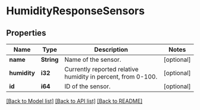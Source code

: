 # HumidityResponseSensors

## Properties
Name | Type | Description | Notes
------------ | ------------- | ------------- | -------------
**name** | **String** | Name of the sensor. | [optional] 
**humidity** | **i32** | Currently reported relative humidity in percent, from 0-100. | [optional] 
**id** | **i64** | ID of the sensor. | [optional] 

[[Back to Model list]](../README.md#documentation-for-models) [[Back to API list]](../README.md#documentation-for-api-endpoints) [[Back to README]](../README.md)


